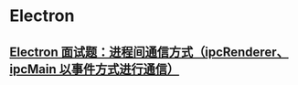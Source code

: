 # Electron

## [Electron 面试题：进程间通信方式（ipcRenderer、ipcMain 以事件方式进行通信）](./Electron%20面试题：进程间通信方式（ipcRenderer、ipcMain%20以事件方式进行通信）.md)
